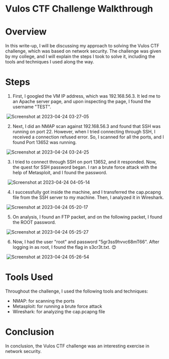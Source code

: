 # Vulos CTF Challenge Walkthrough

# Overview
In this write-up, I will be discussing my approach to solving the Vulos CTF challenge, which was based on network security. The challenge was given by my college, and I will explain the steps I took to solve it, including the tools and techniques I used along the way.


# Steps
1. First, I googled the VM IP address, which was 192.168.56.3. It led me to an Apache server page, and upon inspecting the page, I found the username "TEST".

&nbsp;![Screenshot at 2023-04-24 03-27-05](https://user-images.githubusercontent.com/57853528/233869612-7053bcf9-bfe2-45e5-bafa-da7a64521c3a.png)

2. Next, I did an NMAP scan against 192.168.56.3 and found that SSH was running on port 22. However, when I tried connecting through SSH, I received a connection refused error. So, I scanned for all the ports, and I found Port 13652 was running.

&nbsp;![Screenshot at 2023-04-24 03-24-25](https://user-images.githubusercontent.com/57853528/233869521-604f892e-0e1b-423d-90a9-4b4c846a223d.png)


3. I tried to connect through SSH on port 13652, and it responded. Now, the quest for SSH password began. I ran a brute force attack with the help of Metasploit, and I found the password.

&nbsp;&nbsp;![Screenshot at 2023-04-24 04-05-14](https://user-images.githubusercontent.com/57853528/233869966-37aad4c1-bf5e-4b80-b367-8268ca642cd3.png)


4. I successfully got inside the machine, and I transferred the cap.pcapng file from the SSH server to my machine. Then, I analyzed it in Wireshark.

&nbsp;![Screenshot at 2023-04-24 05-20-17](https://user-images.githubusercontent.com/57853528/233874210-6a019e47-6da1-4267-8abc-541d3ed8a863.png)


5. On analysis, I found an FTP packet, and on the following packet, I found the ROOT password.

&nbsp;![Screenshot at 2023-04-24 05-25-27](https://user-images.githubusercontent.com/57853528/233874335-a8dfaf8c-2555-4652-a194-5f83696cbb17.png)

6. Now, I had the user "root" and password "5gr3ss9hvvc68mT66". After logging in as root, I found the flag in s3cr3t.txt. 😊

&nbsp;![Screenshot at 2023-04-24 05-26-54](https://user-images.githubusercontent.com/57853528/233874591-81800cbd-9a58-4fc5-8004-4676bf899846.png)


# Tools Used
Throughout the challenge, I used the following tools and techniques:
  * NMAP: for scanning the ports
  * Metasploit: for running a brute force attack
  * Wireshark: for analyzing the cap.pcapng file
  
  
# Conclusion
 In conclusion, the Vulos CTF challenge was an interesting exercise in network security.
 
